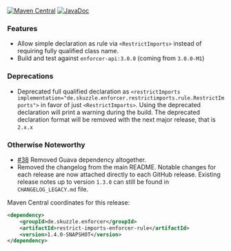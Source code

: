 [![Maven Central](https://img.shields.io/static/v1?label=MavenCentral&message=1.4.0-SNAPSHOT&color=blue)](https://search.maven.org/artifact/de.skuzzle.enforcer/restrict-imports-enforcer-rule/1.4.0-SNAPSHOT/jar) [![JavaDoc](https://img.shields.io/static/v1?label=JavaDoc&message=1.4.0-SNAPSHOT&color=orange)](http://www.javadoc.io/doc/de.skuzzle.enforcer/restrict-imports-enforcer-rule/1.4.0-SNAPSHOT)

### Features
* Allow simple declaration as rule via `<RestrictImports>` instead of requiring fully qualified class name.
* Build and test against `enforcer-api:3.0.0` (coming from `3.0.0-M1`) 

### Deprecations
* Deprecated full qualified declaration as `<restrictImports implementation="de.skuzzle.enforcer.restrictimports.rule.RestrictImports">` 
in favor of just `<RestrictImports>`. Using the deprecated declaration will print a warning during the build. The 
deprecated declaration format will be removed with the next major release, that is `2.x.x`

### Otherwise Noteworthy
* [#38](https://github.com/skuzzle/restrict-imports-enforcer-rule/issues/38) Removed Guava dependency altogether.
* Removed the changelog from the main README. Notable changes for each release are now attached directly to each GitHub 
release. Existing release notes up to version `1.3.0` can still be found in `CHANGELOG_LEGACY.md` file.

Maven Central coordinates for this release:

```xml
<dependency>
    <groupId>de.skuzzle.enforcer</groupId>
    <artifactId>restrict-imports-enforcer-rule</artifactId>
    <version>1.4.0-SNAPSHOT</version>
</dependency>
```